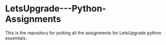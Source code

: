 # LetsUpgrade---Python-Assignments
This is the repository for putting all the assignments for LetsUpgrade python essentials.
